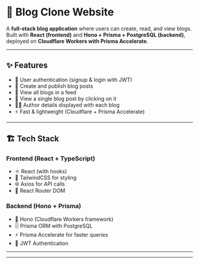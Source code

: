 # 📝 Blog Clone Website  

A **full-stack blog application** where users can create, read, and view blogs. Built with **React (frontend)** and **Hono + Prisma + PostgreSQL (backend)**, deployed on **Cloudflare Workers with Prisma Accelerate**.  

---

## ✨ Features  

- 🔐 User authentication (signup & login with JWT)  
- 📰 Create and publish blog posts  
- 📄 View all blogs in a feed  
- 🔎 View a single blog post by clicking on it  
- 🧑‍💻 Author details displayed with each blog  
- ⚡ Fast & lightweight (Cloudflare + Prisma Accelerate)  

---

## 🏗️ Tech Stack  

### Frontend (React + TypeScript)  
- ⚛️ React (with hooks)  
- 🎨 TailwindCSS for styling  
- 🌐 Axios for API calls  
- 🔄 React Router DOM  

### Backend (Hono + Prisma)  
- 🚀 Hono (Cloudflare Workers framework)  
- 🗄️ Prisma ORM with PostgreSQL  
- ⚡ Prisma Accelerate for faster queries  
- 🔑 JWT Authentication

 ---

---
